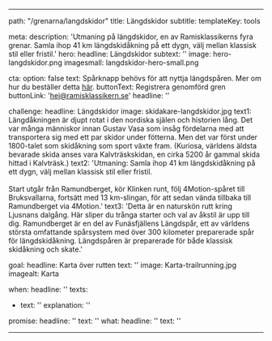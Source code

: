 ---

path: "/grenarna/langdskidor"
title: Längdskidor
subtitle: 
templateKey: tools

meta: 
  description: 'Utmaning på längdskidor, en av Ramisklassikerns fyra grenar. Samla ihop 41 km längdskidåkning på ett dygn, välj mellan klassisk stil eller fristil.'
hero:
  headline: Längdskidor
  subtext: ''
  image: hero-langdskidor.png
  imagesmall: langdskidor-hero-small.png

  cta:
    option: false
    text: Spårknapp behövs för att nyttja längdspåren. Mer om hur du beställer detta <a href="https://www.ramundberget.se/information/liftkort/vinter/" target="_blank" rel="noopener noreferrer">här</a>.
    buttonText: Registrera genomförd gren
    buttonLink: 'hej@ramisklassikern.se'
    headline: ''

challenge:
  headline: Längd&shy;skidor
  image: skidakare-langdskidor.jpg
  text1: Längdåkningen är djupt rotat i den nordiska själen och historien lång. Det var många människor innan Gustav Vasa som insåg fördelarna med att transportera sig med ett par skidor under fötterna. Men det var först under 1800-talet som skidåkning som sport växte fram. (Kuriosa, världens äldsta bevarade skida anses vara Kalvträskskidan, en cirka 5200 år gammal skida hittad i Kalvträsk.)
  text2: 'Utmaning: Samla ihop 41 km längdskidåkning på ett dygn, välj mellan klassisk stil eller fristil.<br><br> Start utgår från Ramundberget, kör Klinken runt, följ 4Motion-spåret till Bruksvallarna, fortsätt med 13 km-slingan, för att sedan vända tillbaka till Ramundberget via 4Motion.'
  text3: 'Detta är en naturskön rutt kring Ljusnans dalgång. Här sliper du trånga starter och val av åkstil är upp till dig. Ramundberget är en del av Funäsfjällens Längdspår, ett av världens största omfattande spårsystem med över 300 kilometer preparerade spår för längdskidåkning. Längdspåren är preparerade för både klassisk skidåkning och skate.'

goal:
  headline: Karta över rutten
  text: '' 
  image: Karta-trailrunning.jpg
  imagealt: Karta

when:
  headline: ''
  texts:
  - text: ''
    explanation: ''

 
promise:
  headline: ''
  text: ''
what:
  headline: ''
  text: ''

---